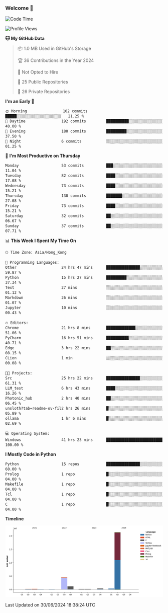 ### Welcome 👋

<!--START_SECTION:waka-->
![Code Time](http://img.shields.io/badge/Code%20Time-269%20hrs%2049%20mins-blue)

![Profile Views](http://img.shields.io/badge/Profile%20Views-0-blue)

**🐱 My GitHub Data** 

> 📦 1.0 MB Used in GitHub's Storage 
 > 
> 🏆 36 Contributions in the Year 2024
 > 
> 🚫 Not Opted to Hire
 > 
> 📜 25 Public Repositories 
 > 
> 🔑 26 Private Repositories 
 > 
**I'm an Early 🐤** 

```text
🌞 Morning                102 commits         █████░░░░░░░░░░░░░░░░░░░░   21.25 % 
🌆 Daytime                192 commits         ██████████░░░░░░░░░░░░░░░   40.00 % 
🌃 Evening                180 commits         █████████░░░░░░░░░░░░░░░░   37.50 % 
🌙 Night                  6 commits           ░░░░░░░░░░░░░░░░░░░░░░░░░   01.25 % 
```
📅 **I'm Most Productive on Thursday** 

```text
Monday                   53 commits          ███░░░░░░░░░░░░░░░░░░░░░░   11.04 % 
Tuesday                  82 commits          ████░░░░░░░░░░░░░░░░░░░░░   17.08 % 
Wednesday                73 commits          ████░░░░░░░░░░░░░░░░░░░░░   15.21 % 
Thursday                 130 commits         ███████░░░░░░░░░░░░░░░░░░   27.08 % 
Friday                   73 commits          ████░░░░░░░░░░░░░░░░░░░░░   15.21 % 
Saturday                 32 commits          ██░░░░░░░░░░░░░░░░░░░░░░░   06.67 % 
Sunday                   37 commits          ██░░░░░░░░░░░░░░░░░░░░░░░   07.71 % 
```


📊 **This Week I Spent My Time On** 

```text
🕑︎ Time Zone: Asia/Hong_Kong

💬 Programming Languages: 
Other                    24 hrs 47 mins      ███████████████░░░░░░░░░░   59.87 % 
Python                   15 hrs 27 mins      █████████░░░░░░░░░░░░░░░░   37.34 % 
Text                     27 mins             ░░░░░░░░░░░░░░░░░░░░░░░░░   01.12 % 
Markdown                 26 mins             ░░░░░░░░░░░░░░░░░░░░░░░░░   01.07 % 
Jupyter                  10 mins             ░░░░░░░░░░░░░░░░░░░░░░░░░   00.43 % 

🔥 Editors: 
Chrome                   21 hrs 8 mins       █████████████░░░░░░░░░░░░   51.06 % 
PyCharm                  16 hrs 51 mins      ██████████░░░░░░░░░░░░░░░   40.71 % 
Edge                     3 hrs 22 mins       ██░░░░░░░░░░░░░░░░░░░░░░░   08.15 % 
CLion                    1 min               ░░░░░░░░░░░░░░░░░░░░░░░░░   00.08 % 

🐱‍💻 Projects: 
Src                      25 hrs 22 mins      ███████████████░░░░░░░░░░   61.31 % 
LLM_test                 6 hrs 43 mins       ████░░░░░░░░░░░░░░░░░░░░░   16.26 % 
Photonic_hub             2 hrs 40 mins       ██░░░░░░░░░░░░░░░░░░░░░░░   06.45 % 
unsloth?tab=readme-ov-fil2 hrs 26 mins       █░░░░░░░░░░░░░░░░░░░░░░░░   05.89 % 
ollama                   1 hr 6 mins         █░░░░░░░░░░░░░░░░░░░░░░░░   02.69 % 

💻 Operating System: 
Windows                  41 hrs 23 mins      █████████████████████████   100.00 % 
```

**I Mostly Code in Python** 

```text
Python                   15 repos            ███████████████░░░░░░░░░░   60.00 % 
Prolog                   1 repo              █░░░░░░░░░░░░░░░░░░░░░░░░   04.00 % 
Makefile                 1 repo              █░░░░░░░░░░░░░░░░░░░░░░░░   04.00 % 
Tcl                      1 repo              █░░░░░░░░░░░░░░░░░░░░░░░░   04.00 % 
C                        1 repo              █░░░░░░░░░░░░░░░░░░░░░░░░   04.00 % 
```



**Timeline**

![Lines of Code chart](https://raw.githubusercontent.com/xhj2501/xhj2501/main/assets/bar_graph.png)


 Last Updated on 30/06/2024 18:38:24 UTC
<!--END_SECTION:waka-->



